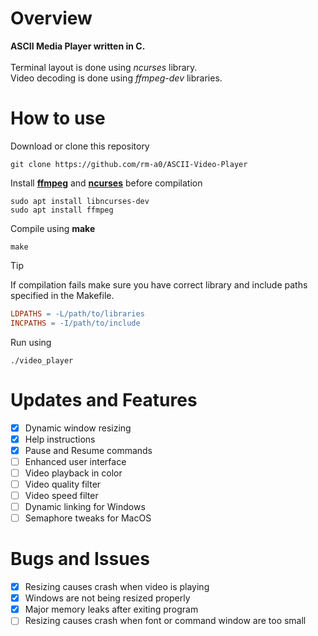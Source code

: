 # Overview
__ASCII Media Player written in C.__ \
\
Terminal layout is done using _ncurses_ library. \
Video decoding is done using _ffmpeg-dev_ libraries.

# How to use
Download or clone this repository 
```
git clone https://github.com/rm-a0/ASCII-Video-Player
```
Install [__ffmpeg__](https://github.com/FFmpeg/FFmpeg) and [__ncurses__](https://github.com/mirror/ncurses) before compilation
```
sudo apt install libncurses-dev
sudo apt install ffmpeg
```
Compile using __make__
```
make
```
> [!TIP]
> If compilation fails make sure you have correct library and include paths specified in the Makefile.
> ```makefile
> LDPATHS = -L/path/to/libraries
> INCPATHS = -I/path/to/include
> ```
Run using
```
./video_player
```
# Updates and Features
- [x]  Dynamic window resizing
- [x]  Help instructions
- [x]  Pause and Resume commands
- [ ]  Enhanced user interface
- [ ]  Video playback in color
- [ ]  Video quality filter
- [ ]  Video speed filter
- [ ]  Dynamic linking for Windows
- [ ]  Semaphore tweaks for MacOS

# Bugs and Issues
- [x]  Resizing causes crash when video is playing
- [x]  Windows are not being resized properly
- [x]  Major memory leaks after exiting program
- [ ]  Resizing causes crash when font or command window are too small

